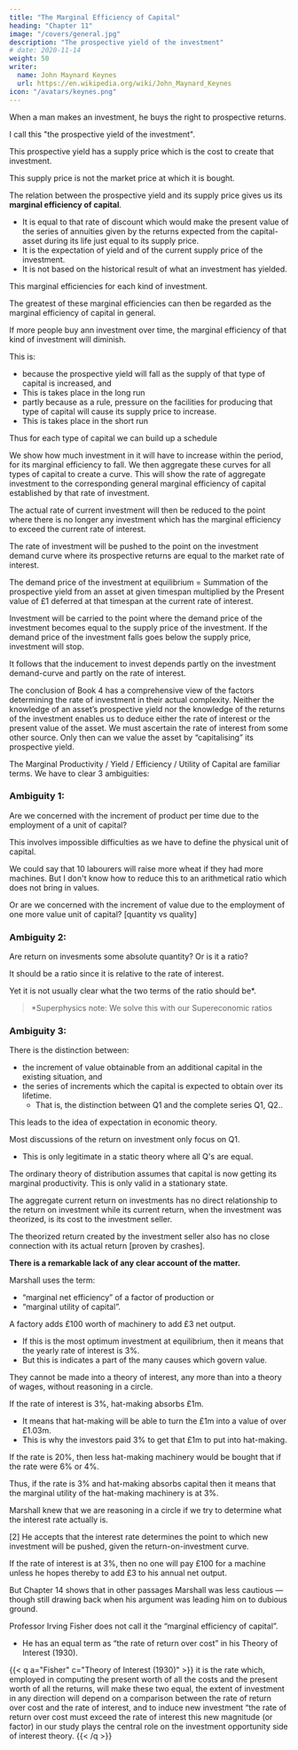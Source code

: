 ```yaml
---
title: "The Marginal Efficiency of Capital"
heading: "Chapter 11"
image: "/covers/general.jpg"
description: "The prospective yield of the investment"
# date: 2020-11-14
weight: 50
writer:
  name: John Maynard Keynes
  url: https://en.wikipedia.org/wiki/John_Maynard_Keynes
icon: "/avatars/keynes.png"
---
```




When a man makes an investment, he buys the right to prospective returns.

I call this "the prospective yield of the investment".

This prospective yield has a supply price which is the cost to create that investment.

This supply price is not the market price at which it is bought.

The relation between the prospective yield and its supply price gives us its **marginal efficiency of capital**.
- It is equal to that rate of discount which would make the present value of the series of annuities given by the returns expected from the capital-asset during its life just equal to its supply price.
- It is the expectation of yield and of the current supply price of the investment.
- It is not based on the historical result of what an investment has yielded.

This marginal efficiencies for each kind of investment.

The greatest of these marginal efficiencies can then be regarded as the marginal efficiency of capital in general.

If more people buy ann investment over time, the marginal efficiency of that kind of investment will diminish.

This is:
- because the prospective yield will fall as the supply of that type of capital is increased, and
- This is takes place in the long run
- partly because as a rule, pressure on the facilities for producing that type of capital will cause its supply price to increase.
- This is takes place in the short run

Thus for each type of capital we can build up a schedule

We show how much investment in it will have to increase within the period, for its marginal efficiency to fall.
We then aggregate these curves for all types of capital to create a curve.
This will show the rate of aggregate investment to the corresponding general marginal efficiency of capital established by that rate of investment.

The actual rate of current investment will then be reduced to the point where there is no longer any investment which has the marginal efficiency to exceed the current rate of interest.

The rate of investment will be pushed to the point on the investment demand curve where its prospective returns are equal to the market rate of interest.

The demand price of the investment at equilibrium = Summation of the prospective yield from an asset at given timespan multiplied by the Present value of £1 deferred at that timespan at the current rate of interest.

Investment will be carried to the point where the demand price of the investment becomes equal to the supply price of the investment.
If the demand price of the investment falls goes below the supply price, investment will stop.

It follows that the inducement to invest depends partly on the investment demand-curve and partly on the rate of interest.

The conclusion of Book 4 has a comprehensive view of the factors determining the rate of investment in their actual complexity. Neither the knowledge of an asset’s prospective yield nor the knowledge of the returns of the investment enables us to deduce either the rate of interest or the present value of the asset. We must ascertain the rate of interest from some other source. Only then can we value the asset by “capitalising” its prospective yield.




The Marginal Productivity / Yield / Efficiency / Utility of Capital are familiar terms. We have to clear 3 ambiguities:

### Ambiguity 1:

Are we concerned with the increment of product per time due to the employment of a unit of capital?

This involves impossible difficulties as we have to define the physical unit of capital.

We could say that 10 labourers will raise more wheat if they had more machines. But I don't know how to reduce this to an arithmetical ratio which does not bring in values. 

Or are we concerned with the increment of value due to the employment of one more value unit of capital? [quantity vs quality]


### Ambiguity 2:

Are return on invesments some absolute quantity? Or is it a ratio?

It should be a ratio since it is relative to the rate of interest. 

Yet it is not usually clear what the two terms of the ratio should be*.

> *Superphysics note: We solve this with our Supereconomic ratios


### Ambiguity 3:

There is the distinction between:
- the increment of value obtainable from an additional capital in the existing situation, and
- the series of increments which the capital is expected to obtain over its lifetime.
  - That is, the distinction between Q1 and the complete series Q1, Q2..

This leads to the idea of expectation in economic theory.

Most discussions of the return on investment only focus on Q1. 
<!-- pay no attention to any member of the series except Q1. -->
- This is only legitimate in a static theory where all Q's are equal.

The ordinary theory of distribution assumes that capital is now getting its marginal productivity. This is only valid in a stationary state.

The aggregate current return on investments has no direct relationship to the return on investment while its current return, when the investment was theorized, is its cost to the investment seller.

The theorized return created by the investment seller also has no close connection with its actual return [proven by crashes].

**There is a remarkable lack of any clear account of the matter.**

Marshall uses the term:
- “marginal net efficiency” of a factor of production or
- “marginal utility of capital”.

A factory adds £100 worth of machinery to add £3 net output.
- If this is the most optimum investment at equilibrium, then it means that the yearly rate of interest is 3%.
- But this is indicates a part of the many causes which govern value.

They cannot be made into a theory of interest, any more than into a theory of wages, without reasoning in a circle.

If the rate of interest is 3%, hat-making absorbs £1m.
- It means that hat-making will be able to turn the £1m into a value of over £1.03m.
- This is why the investors paid 3% to get that £1m to put into hat-making.

If the rate is 20%, then less hat-making machinery would be bought that if the rate were 6% or 4%.

Thus, if the rate is 3% and hat-making absorbs capital then it means that the marginal utility of the hat-making machinery is at 3%.

Marshall knew that we are reasoning in a circle if we try to determine what the interest rate actually is.

[2] He accepts that the interest rate determines the point to which new investment will be pushed, given the return-on-investment curve.

If the rate of interest is at 3%, then no one will pay £100 for a machine unless he hopes thereby to add £3 to his annual net output.

But Chapter 14 shows that in other passages Marshall was less cautious — though still drawing back when his argument was leading him on to dubious ground.

Professor Irving Fisher does not call it the “marginal efficiency of capital”.
- He has an equal term as “the rate of return over cost” in his Theory of Interest (1930).

{{< q a="Fisher" c="Theory of Interest (1930)" >}}
it is the rate which, employed in computing the present worth of all the costs and the present worth of all the returns, will make these two equal, the extent of investment in any direction will depend on a comparison between the rate of return over cost and the rate of interest, and to induce new investment “the rate of return over cost must exceed the rate of interest this new magnitude (or factor) in our study plays the central role on the investment opportunity side of interest theory.
{{< /q >}}
